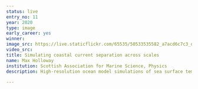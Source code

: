 ```yaml
---
status: live
entry_no: 11
year: 2020
type: image 
early_career: yes 
winner: 
image_src: https://live.staticflickr.com/65535/50533535582_a7acd6c7c3_o_d.jpg
video_src: 
title: Simulating coastal current separation across scales 
name: Max Holloway
institution: Scottish Association for Marine Science, Physics
description: High-resolution ocean model simulations of sea surface temperature (SST) and current velocities, capturing 				 current separation along the north-east coastline of the island of Rum, on the Scottish west coast. Each panel 				 shows a different simulation using the Finite Volume Community Ocean Model (FVCOM) zoomed in on the Rum coastline 				 around a fish farm. The resolution increases from left to right, with minimum element 				 sizes of ~200 m (low resolution; panel A), ~30 m (panel B), and 5 m (highest resolution, panel C). The higher 				 resolution simulations are nested within the lower resolution domains. As resolution increases, so does the 				 emergence of new physical features in the flow, including coastal current separation events in the highest 				 resolution domain (panel C). This was undertaken as part of the OffAqua project, which is evaluating the environmental 				 conditions required for the development of offshore aquaculture. 
  
---
```

